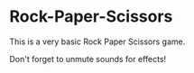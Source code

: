 # Rock-Paper-Scissors

This is a very basic Rock Paper Scissors game.

Don't forget to unmute sounds for effects!